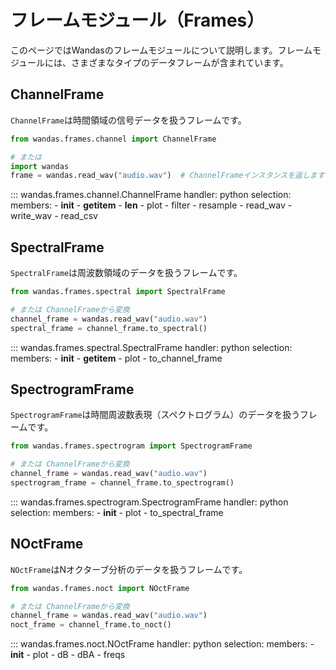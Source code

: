 # フレームモジュール（Frames）

このページではWandasのフレームモジュールについて説明します。フレームモジュールには、さまざまなタイプのデータフレームが含まれています。

## ChannelFrame

`ChannelFrame`は時間領域の信号データを扱うフレームです。

```python
from wandas.frames.channel import ChannelFrame

# または
import wandas
frame = wandas.read_wav("audio.wav")  # ChannelFrameインスタンスを返します
```

::: wandas.frames.channel.ChannelFrame
    handler: python
    selection:
      members:
        - __init__
        - __getitem__
        - __len__
        - plot
        - filter
        - resample
        - read_wav
        - write_wav
        - read_csv

## SpectralFrame

`SpectralFrame`は周波数領域のデータを扱うフレームです。

```python
from wandas.frames.spectral import SpectralFrame

# または ChannelFrameから変換
channel_frame = wandas.read_wav("audio.wav")
spectral_frame = channel_frame.to_spectral()
```

::: wandas.frames.spectral.SpectralFrame
    handler: python
    selection:
      members:
        - __init__
        - __getitem__
        - plot
        - to_channel_frame

## SpectrogramFrame

`SpectrogramFrame`は時間周波数表現（スペクトログラム）のデータを扱うフレームです。

```python
from wandas.frames.spectrogram import SpectrogramFrame

# または ChannelFrameから変換
channel_frame = wandas.read_wav("audio.wav")
spectrogram_frame = channel_frame.to_spectrogram()
```

::: wandas.frames.spectrogram.SpectrogramFrame
    handler: python
    selection:
      members:
        - __init__
        - plot
        - to_spectral_frame

## NOctFrame

`NOctFrame`はNオクターブ分析のデータを扱うフレームです。

```python
from wandas.frames.noct import NOctFrame

# または ChannelFrameから変換
channel_frame = wandas.read_wav("audio.wav")
noct_frame = channel_frame.to_noct()
```

::: wandas.frames.noct.NOctFrame
    handler: python
    selection:
      members:
        - __init__
        - plot
        - dB
        - dBA
        - freqs
